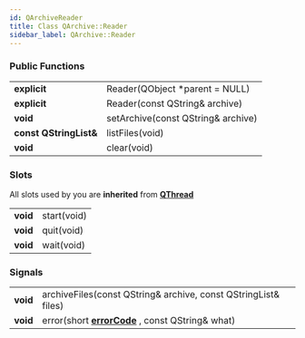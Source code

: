 ```yaml
---
id: QArchiveReader
title: Class QArchive::Reader
sidebar_label: QArchive::Reader
---
```


### Public Functions

|                                   |                                                                                   |
|-----------------------------------|-----------------------------------------------------------------------------------|
| **explicit**                      | Reader(QObject *parent = NULL)                                                    |
| **explicit**                      | Reader(const QString& archive)                                                    |
| **void**                          | setArchive(const QString& archive)                                                |
| **const QStringList&**            | listFiles(void)                                                                   |
| **void**                          | clear(void)                                                                       |

### Slots

All slots used by you are **inherited** from **[QThread](http://doc.qt.io/qt-5/qthread.html)**

|               |             |
|---------------|-------------|
| **void**  	| start(void) |
| **void**      | quit(void)  |
| **void**      | wait(void)  |

### Signals

|                     |                                                                                 |
|---------------------|---------------------------------------------------------------------------------|
| **void**            | archiveFiles(const QString& archive, const QStringList& files)                  |
| **void**  	      | error(short **[errorCode](QArchiveErrorCodes.md)** , const QString& what)	    |   
